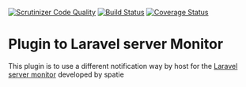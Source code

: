 [![Scrutinizer Code Quality](https://scrutinizer-ci.com/g/thecodingmachine/laravel-server-monitor-plugin-notification-by-host/badges/quality-score.png?b=master)](https://scrutinizer-ci.com/g/thecodingmachine/laravel-server-monitor-plugin-notification-by-host/?branch=master)
[![Build Status](https://travis-ci.org/thecodingmachine/laravel-server-monitor-plugin-notification-by-host.svg?branch=master)](https://travis-ci.org/thecodingmachine/laravel-server-monitor-plugin-notification-by-host)
[![Coverage Status](https://coveralls.io/repos/github/thecodingmachine/laravel-server-monitor-plugin-notification-by-host/badge.svg?branch=master)](https://coveralls.io/github/thecodingmachine/laravel-server-monitor-plugin-notification-by-host?branch=master)

# Plugin to Laravel server Monitor
This plugin is to use a different notification way by host for the [Laravel server monitor](https://github.com/spatie/laravel-server-monitor) developed by spatie

